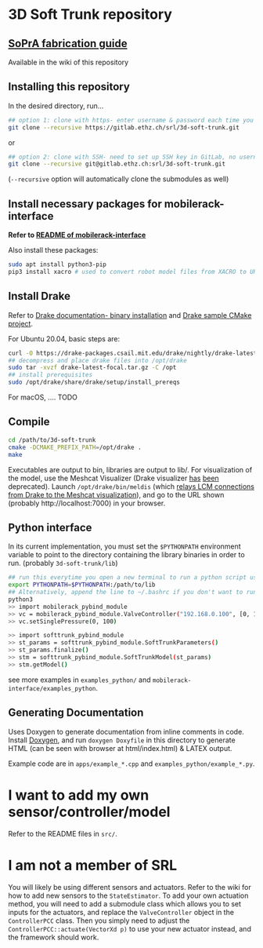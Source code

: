 # 3D Soft Trunk repository
## [SoPrA fabrication guide](https://gitlab.ethz.ch/srl/3d-soft-trunk/-/wikis/home)
Available in the wiki of this repository

## Installing this repository

In the desired directory, run...
```bash
## option 1: clone with https- enter username & password each time you access remote
git clone --recursive https://gitlab.ethz.ch/srl/3d-soft-trunk.git 
```
or
```bash
## option 2: clone with SSH- need to set up SSH key in GitLab, no username / password required
git clone --recursive git@gitlab.ethz.ch:srl/3d-soft-trunk.git
```
(`--recursive` option will automatically clone the submodules as well)

## Install necessary packages for mobilerack-interface

**Refer to [README of mobilerack-interface](mobilerack-interface/README.md)**

Also install these packages:
```bash
sudo apt install python3-pip
pip3 install xacro # used to convert robot model files from XACRO to URDF
```

## Install Drake

Refer to [Drake documentation- binary installation](https://drake.mit.edu/from_binary.html) and [Drake sample CMake project](https://github.com/RobotLocomotion/drake-external-examples/tree/master/drake_cmake_installed).

For Ubuntu 20.04, basic steps are:
```bash
curl -O https://drake-packages.csail.mit.edu/drake/nightly/drake-latest-focal.tar.gz
## decompress and place drake files into /opt/drake
sudo tar -xvzf drake-latest-focal.tar.gz -C /opt
## install prerequisites
sudo /opt/drake/share/drake/setup/install_prereqs
```

For macOS, .... TODO

## Compile

```bash
cd /path/to/3d-soft-trunk
cmake -DCMAKE_PREFIX_PATH=/opt/drake .
make
```

Executables are output to bin, libraries are output to lib/.
For visualization of the model, use the Meshcat Visualizer (Drake visualizer [has](https://stackoverflow.com/questions/75303201/drake-meshcat-visualizer-example-on-ubuntu-22-04-with-apt-installation) [been](https://github.com/RobotLocomotion/drake/issues/) deprecated).
Launch `/opt/drake/bin/meldis` (which [relays LCM connections from Drake to the Meshcat visualization](https://drake.mit.edu/pydrake/pydrake.visualization.meldis.html)), and go to the URL shown (probably http://localhost:7000) in your browser.

## Python interface
In its current implementation, you must set the `$PYTHONPATH` environment variable to point to the directory containing the library binaries in order to run. (probably `3d-soft-trunk/lib`)

```bash
## run this everytime you open a new terminal to run a python script using this library
export PYTHONPATH=$PYTHONPATH:/path/to/lib
## Alternatively, append the line to ~/.bashrc if you don't want to run it every time.
python3
>> import mobilerack_pybind_module
>> vc = mobilerack_pybind_module.ValveController("192.168.0.100", [0, 1], 200)
>> vc.setSinglePressure(0, 100)

>> import softtrunk_pybind_module
>> st_params = softtrunk_pybind_module.SoftTrunkParameters()
>> st_params.finalize()
>> stm = softtrunk_pybind_module.SoftTrunkModel(st_params)
>> stm.getModel()
```

see more examples in `examples_python/` and `mobilerack-interface/examples_python`.

## Generating Documentation

Uses Doxygen to generate documentation from inline comments in code. Install [Doxygen](http://www.doxygen.nl), and
run `doxygen Doxyfile` in this directory to generate HTML (can be seen with browser at html/index.html) & LATEX output.

Example code are in `apps/example_*.cpp` and `examples_python/example_*.py`.

# I want to add my own sensor/controller/model

Refer to the README files in `src/`.

# I am not a member of SRL
You will likely be using different sensors and actuators. Refer to the wiki for how to add new sensors to the `StateEstimator`.
To add your own actuation method, you will need to add a submodule class which allows you to set inputs for the actuators, and replace the `ValveController` object in the `ControllerPCC` class.
Then you simply need to adjust the `ControllerPCC::actuate(VectorXd p)` to use your new actuator instead, and the framework should work.